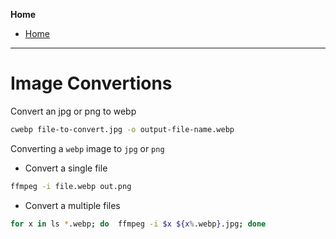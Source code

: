 **Home**
- [Home](../index.md)
---

# Image Convertions

Convert an jpg or png to webp
```bash
cwebp file-to-convert.jpg -o output-file-name.webp
```

Converting a `webp` image to `jpg` or `png`
- Convert a single file

```bash
ffmpeg -i file.webp out.png
```

- Convert a multiple files

```bash
for x in ls *.webp; do  ffmpeg -i $x ${x%.webp}.jpg; done
```